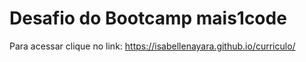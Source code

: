 # Desafio do Bootcamp mais1code

Para acessar clique no link: https://isabellenayara.github.io/curriculo/

